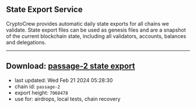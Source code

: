 ## State Export Service
CryptoCrew provides automatic daily state exports for all chains we validate. State export files can be used as genesis files and are a snapshot of the current blockchain state, including all validators, accounts, balances and delegations.

---
**Download: [passage-2 state export](https://dl-eu2.ccvalidators.com/SERVICE/passage/passage-2_export_7068478.json)**
---

- last updated: Wed Feb 21 2024 05:28:30
- chain id: `passage-2`
- export height: `7068478`
- use for: airdrops, local tests, chain recovery
